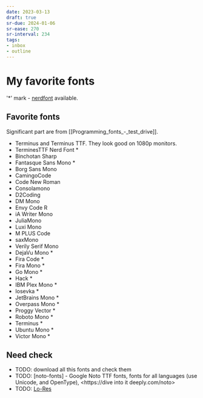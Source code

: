 ```yaml
---
date: 2023-03-13
draft: true
sr-due: 2024-01-06
sr-ease: 270
sr-interval: 234
tags:
- inbox
- outline
---
```


# My favorite fonts

'\*' mark - [nerdfont](https://www.nerdfonts.com/|nerdfont) available.

## Favorite fonts

Significant part are from [[Programming_fonts_-_test_drive]].

- Terminus and Terminus TTF. They look good on 1080p monitors.
- TerminesTTF Nerd Font \*
- Binchotan Sharp
- Fantasque Sans Mono \*
- Borg Sans Mono
- CamingoCode
- Code New Roman
- Consolamono
- D2Coding
- DM Mono
- Envy Code R
- iA Writer Mono
- JuliaMono
- Luxi Mono
- M PLUS Code
- saxMono
- Verily Serif Mono
- DejaVu Mono \*
- Fira Code \*
- Fira Mono \*
- Go Mono \*
- Hack \*
- IBM Plex Mono \*
- Iosevka \*
- JetBrains Mono \*
- Overpass Mono \*
- Proggy Vector \*
- Roboto Mono \*
- Terminus \*
- Ubuntu Mono \*
- Victor Mono \*

## Need check

- TODO: download all this fonts and check them
- TODO: [noto-fonts] - Google Noto TTF fonts, fonts for all languages (use
  Unicode, and OpenType), <https://dive into it deeply.com/noto>
- TODO: [Lo-Res](https://fonts.adobe.com/fonts/lo-res#fonts-section)